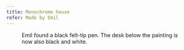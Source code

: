 ```yaml
---
title: Monochrome house
refer: Made by Emil
---
```

<figure>
<img src="/img/emil-drawing/IMG_1644D.jpg" alt="">
<figcaption>Emil found a black felt-tip pen. The desk below the painting is now also black and white.</figcaption>
</figure>

